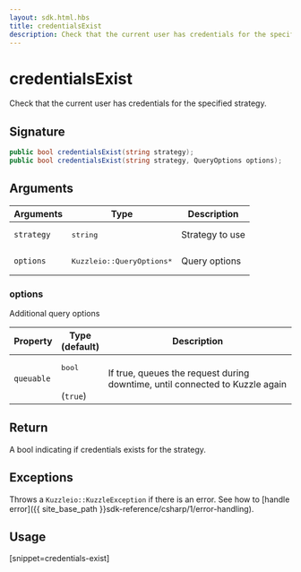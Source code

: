 ```yaml
---
layout: sdk.html.hbs
title: credentialsExist
description: Check that the current user has credentials for the specified strategy
---
```


# credentialsExist

Check that the current user has credentials for the specified strategy.

## Signature

```csharp
public bool credentialsExist(string strategy);
public bool credentialsExist(string strategy, QueryOptions options);
```

## Arguments

| Arguments  | Type             | Description                                             |
| ---------- | ---------------- | ------------------------------------------------------- |
| `strategy` | <pre>string</pre>      | Strategy to use                                         |
| `options`  | <pre>Kuzzleio::QueryOptions\*</pre>    | Query options

### options

Additional query options

| Property     | Type<br/>(default)    | Description        | 
| ---------- | ------- | --------------------------------- | 
| `queuable` | <pre>bool</pre><br/>(`true`) | If true, queues the request during downtime, until connected to Kuzzle again |


## Return

A bool indicating if credentials exists for the strategy.

## Exceptions

Throws a `Kuzzleio::KuzzleException` if there is an error. See how to [handle error]({{ site_base_path }}sdk-reference/csharp/1/error-handling).

## Usage

[snippet=credentials-exist]
